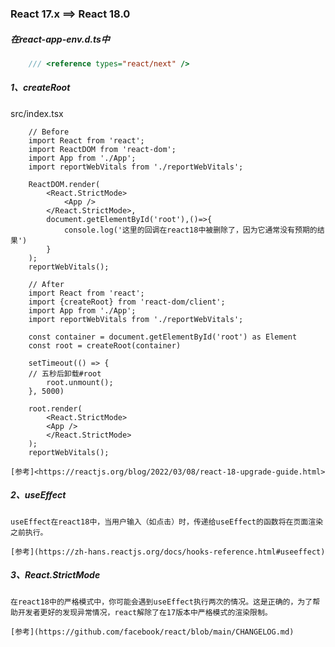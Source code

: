 ### React 17.x ==> React 18.0

##### 在react-app-env.d.ts中

```ts
    /// <reference types="react/next" />
```


##### 1、createRoot
src/index.tsx
```tsx
    // Before
    import React from 'react';
    import ReactDOM from 'react-dom';
    import App from './App';
    import reportWebVitals from './reportWebVitals';

    ReactDOM.render(
        <React.StrictMode>
            <App />
        </React.StrictMode>,
        document.getElementById('root'),()=>{
            console.log('这里的回调在react18中被删除了，因为它通常没有预期的结果')
        }
    );
    reportWebVitals();

    // After
    import React from 'react';
    import {createRoot} from 'react-dom/client';
    import App from './App';
    import reportWebVitals from './reportWebVitals';

    const container = document.getElementById('root') as Element
    const root = createRoot(container)

    setTimeout(() => {
    // 五秒后卸载#root
        root.unmount();
    }, 5000)

    root.render(
        <React.StrictMode>
        <App />
        </React.StrictMode>
    );
    reportWebVitals();
```

    [参考]<https://reactjs.org/blog/2022/03/08/react-18-upgrade-guide.html>

##### 2、useEffect
    useEffect在react18中，当用户输入（如点击）时，传递给useEffect的函数将在页面渲染之前执行。

    [参考](https://zh-hans.reactjs.org/docs/hooks-reference.html#useeffect)

##### 3、React.StrictMode
    在react18中的严格模式中，你可能会遇到useEffect执行两次的情况。这是正确的，为了帮助开发者更好的发现异常情况，react解除了在17版本中严格模式的渲染限制。

    [参考](https://github.com/facebook/react/blob/main/CHANGELOG.md)
    

